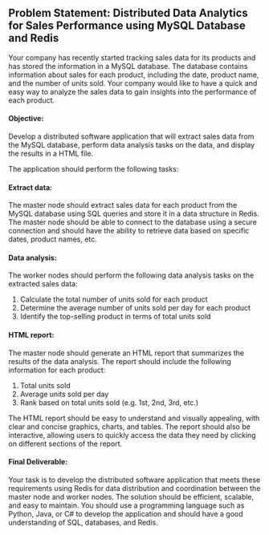 ## Problem Statement: Distributed Data Analytics for Sales Performance using MySQL Database and Redis

Your company has recently started tracking sales data for its products and has stored the information in a MySQL database. The database contains information about sales for each product, including the date, product name, and the number of units sold. Your company would like to have a quick and easy way to analyze the sales data to gain insights into the performance of each product.

#### Objective: 
Develop a distributed software application that will extract sales data from the MySQL database, perform data analysis tasks on the data, and display the results in a HTML file.

The application should perform the following tasks:

#### Extract data: 
The master node should extract sales data for each product from the MySQL database using SQL queries and store it in a data structure in Redis. The master node should be able to connect to the database using a secure connection and should have the ability to retrieve data based on specific dates, product names, etc.

#### Data analysis: 
The worker nodes should perform the following data analysis tasks on the extracted sales data:

1. Calculate the total number of units sold for each product
2. Determine the average number of units sold per day for each product
3. Identify the top-selling product in terms of total units sold

#### HTML report: 
The master node should generate an HTML report that summarizes the results of the data analysis. The report should include the following information for each product:
1. Total units sold
2. Average units sold per day
3. Rank based on total units sold (e.g. 1st, 2nd, 3rd, etc.)

The HTML report should be easy to understand and visually appealing, with clear and concise graphics, charts, and tables. The report should also be interactive, allowing users to quickly access the data they need by clicking on different sections of the report.

#### Final Deliverable:
Your task is to develop the distributed software application that meets these requirements using Redis for data distribution and coordination between the master node and worker nodes. The solution should be efficient, scalable, and easy to maintain. You should use a programming language such as Python, Java, or C# to develop the application and should have a good understanding of SQL, databases, and Redis.
